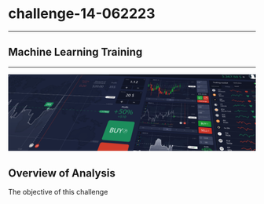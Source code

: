 # challenge-14-062223
 ---
 ## Machine Learning Training
 ---
 ![fintech challenge14](/Starter_Code/images/14-4-challenge-image.png)
 
 ## Overview of Analysis
 The objective of this challenge 
 
 
